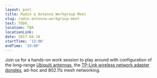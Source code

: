 ```yaml
---
layout: post
title: Radio & Antenna Workgroup Meet
slug: radio-antenna-workgroup-meet
text: TODO.
location: TBA
locationLink: 
date: 2017-04-16
startTime: '13:00'
endTime: '19:00'
---
```


Join us for a hands-on work session to play around with configuration of the long-range [Ubiquiti antennas](https://www.ubnt.com/airmax/litebeam-ac/), the [TP-Link wireless network adapter dongles](http://www.tp-link.com/us/download/TL-WN722N.html), ad-hoc and 802.11s mesh networking.
